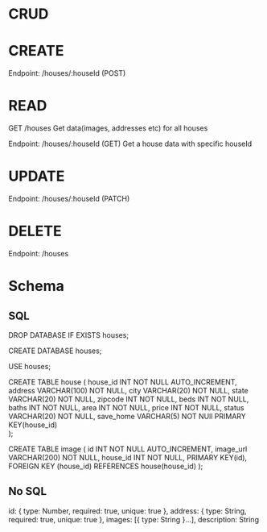 # CRUD

# CREATE
Endpoint: /houses/:houseId (POST)

# READ
GET /houses
Get data(images, addresses etc) for all houses

Endpoint: /houses/:houseId (GET)
Get a house data with specific houseId

# UPDATE
Endpoint: /houses/:houseId (PATCH)

# DELETE
Endpoint: /houses


# Schema
## SQL
DROP DATABASE IF EXISTS houses;
 
CREATE DATABASE houses;
 
USE houses;
 
CREATE TABLE house (
   house_id INT NOT NULL AUTO_INCREMENT,
   address VARCHAR(100) NOT NULL,
   city VARCHAR(20) NOT NULL,
   state VARCHAR(20) NOT NULL,
   zipcode INT NOT NULL,
   beds INT NOT NULL,
   baths INT NOT NULL,
   area INT NOT NULL,
   price INT NOT NULL,
   status VARCHAR(20) NOT NULL,
   save_home VARCHAR(5) NOT NUll
   PRIMARY KEY(house_id)   
);

CREATE TABLE image (
  id INT NOT NULL AUTO_INCREMENT,
  image_url VARCHAR(200) NOT NULL,
  house_id INT NOT NULL,
  PRIMARY KEY(id),
  FOREIGN KEY (house_id) REFERENCES house(house_id)
);

## No SQL
id: { type: Number, required: true, unique: true },
address: { type: String, required: true, unique: true },
images: [{ type: String }...],
description: String


